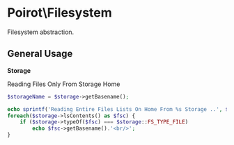 # Poirot\Filesystem

Filesystem abstraction.

## General Usage

__Storage__

Reading Files Only From Storage Home

```php
$storageName = $storage->getBasename();

echo sprintf('Reading Entire Files Lists On Home From %s Storage ..', $storageName);
foreach($storage->lsContents() as $fsc) {
    if ($storage->typeOf($fsc) === $storage::FS_TYPE_FILE)
        echo $fsc->getBasename().'<br/>';
}
```

